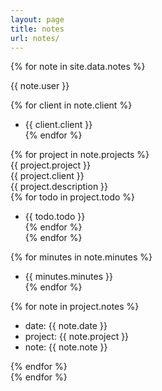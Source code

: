 ```yaml
---
layout: page
title: notes
url: notes/
---
```

{% for note in site.data.notes %}  
  
{{ note.user }}  
  
{% for client in note.client %}  
- {{ client.client }}  
{% endfor %}  
  
{% for project in note.projects %}  
{{ project.project }}  
{{ project.client }}  
{{ project.description }}  
{% for todo in project.todo %}  
  - {{ todo.todo }}  
{% endfor %}  
{% endfor %}  
  
{% for minutes in note.minutes %}  
  - {{ minutes.minutes }}  
{% endfor %}  
  
{% for note in project.notes %}  
- date: {{ note.date }}  
- project: {{ note.project }}  
- note: {{ note.note }}  
  
{% endfor %}  
{% endfor %}  
